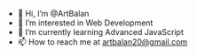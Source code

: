- 👋 Hi, I’m @ArtBalan
- 👀 I’m interested in Web Development
- 🌱 I’m currently learning Advanced JavaScript
- 📫 How to reach me at artbalan20@gmail.com
